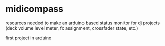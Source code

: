 # midicompass

resources needed to make an arduino based status monitor for dj projects (deck volume level meter, fx assignment, crossfader state, etc.)

first project in arduino
